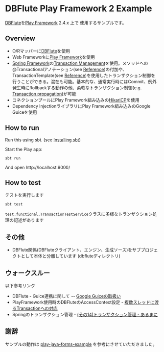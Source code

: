 # DBFlute Play Framework 2 Example
[DBFlute](http://dbflute.seasar.org/)を[Play Framework](https://www.playframework.com/) 2.4.x 上で 使用するサンプルです。

## Overview

* O/Rマッパーに[DBFlute](http://dbflute.seasar.org/ja/introduction/index.html)を使用
* Web Frameworkに[Play Framework](https://www.playframework.com/)を使用
* [Spring Framework](https://projects.spring.io/spring-framework/)の[Transaction Management](https://docs.spring.io/spring/docs/4.1.6.RELEASE/spring-framework-reference/html/transaction.html)を使用。メソッドへの@Transactionalアノテーション(see [Reference](https://docs.spring.io/spring/docs/4.1.6.RELEASE/spring-framework-reference/html/transaction.html#transaction-declarative-annotations))の付加や、TransactionTemplate(see [Reference](https://docs.spring.io/spring/docs/4.1.6.RELEASE/spring-framework-reference/html/transaction.html#tx-prog-template))を使用したトランザクション制御を行うことができる。混在も可能。基本的な、通常実行時にはCommit、例外発生時にRollbackする動作の他、柔軟なトランザクション制御(e.g. [Transaction propagation](https://docs.spring.io/spring/docs/4.1.6.RELEASE/spring-framework-reference/htmlsingle/#tx-propagation))が可能
* コネクションプールにPlay Framework組み込みの[HikariCP](http://brettwooldridge.github.io/HikariCP/)を使用
* Dependency InjectionライブラリにPlay Framework組み込みのGoogle Guiceを使用

## How to run
Run this using sbt. (see [Installing sbt](http://www.scala-sbt.org/1.x/docs/Setup.html))

Start the Play app:

```
sbt run
```

And open http://localhost:9000/

## How to test

テストを実行します

```
sbt test
```

`test.functional.TransactionTestService`クラスに多様なトランザクション処理の記述があります

## その他

* DBFlute関係(DBFluteクライアント、エンジン、生成ソース)をサブプロジェクトとして本体と分離しています (dbfluteディレクトリ)

## ウォークスルー

以下参考リンク
* DBFlute - Guice連携に関して -- [Google Guiceの取扱い](http://dbflute.seasar.org/ja/manual/reference/diway/guice/)
* PlayFramework使用時のDBFluteのAccessContext設定 - [複数スレッドに渡るTransactionへの対応](https://github.com/seasarorg/dbflute-play/issues/6#issuecomment-42439800)
* Springのトランザクション管理 - [(その14)トランザクション管理 - あるまに](http://d.hatena.ne.jp/arumani/20070327/1175006088)

## 謝辞
サンプルの動作は [play-java-forms-example](https://github.com/playframework/play-java-forms-example) を参考にさせていただきました。
